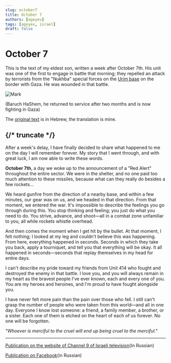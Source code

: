 ```yaml
---
slug: october7
title: October 7
authors: [ageyev]
tags: [ageyev, israel]
draft: false
---
```


# October 7 

This is the text of my eldest son, written a week after October 7th. His unit was one of the first to engage in battle that morning; they repelled an attack by terrorists from the "Nukhba" special forces on the [Urim base](https://he.wikipedia.org/wiki/%D7%94%D7%A7%D7%A8%D7%91_%D7%91%D7%91%D7%A1%D7%99%D7%A1_%D7%90%D7%95%D7%A8%D7%99%D7%9D) on the border with Gaza. He was wounded in that battle.

![Mark](/img/Illustrations/blog/2024-10-07-october-7/2024-08-18.Mark_with_rifle.jpeg)

(Baruch HaShem, he returned to service after two months and is now fighting in Gaza)

The [original text](https://www.instagram.com/p/CybeGarsF_p/) is in Hebrew, the translation is mine. 

{/* truncate */}
---
After a week's delay, I have finally decided to share what happened to me on the day I will remember forever. My story that I went through, and with great luck, I am now able to write these words.

**October 7th**, a day we woke up to the announcement of a "Red Alert" throughout the entire sector. We were in the shelter, and no one paid too much attention to these missiles, because what can they really do besides a few rockets...

We heard gunfire from the direction of a nearby base, and within a few minutes, our gear was on us, and we headed in that direction. From that moment, we entered the war. It's impossible to describe the feelings you go through during this. You stop thinking and feeling; you just do what you need to do. You strive, advance, and shoot—all in a combat zone unfamiliar to you, all while rockets whistle overhead.

And then comes the moment when I get hit by the bullet. At that moment, I felt nothing; I looked at my leg and couldn't believe this was happening. From here, everything happened in seconds. Seconds in which they take you back, apply a tourniquet, and tell you that everything will be okay. It all happened in seconds—seconds that replay themselves in my head for entire days.

I can't describe my pride toward my friends from Unit 414 who fought and destroyed the enemy in that battle. I love you, and you will always remain in my heart as the bravest people I've ever known, each and every one of you. You are my heroes and heroines, and I'm proud to have fought alongside you.

I have never felt more pain than the pain over those who fell. I still can't grasp the number of people who were taken from this world—and all in one day. Everyone I know lost someone: a friend, a family member, a brother, or a sister. Each one of them is etched on the heart of each of us forever. No one will be forgotten.

*"Whoever is merciful to the cruel will end up being cruel to the merciful."*

--- 

[Publication on the website of Channel 9 of Israeli television](https://www.9tv.co.il/Item/79640)(In Russian)

[Publication on Facebook](https://www.facebook.com/viktor.ageyev/posts/pfbid0AzoFkvcVD9ka8bMTDJDAzg3YKU2asgU6Prg13G3QT8Wsm3nzue477pjx4zUqyC5Xl)(in Russian)

